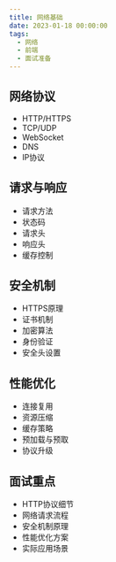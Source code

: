 ```yaml
---
title: 网络基础
date: 2023-01-18 00:00:00
tags: 
  - 网络
  - 前端
  - 面试准备
---
```



## 网络协议
- HTTP/HTTPS
- TCP/UDP
- WebSocket
- DNS
- IP协议

## 请求与响应
- 请求方法
- 状态码
- 请求头
- 响应头
- 缓存控制

## 安全机制
- HTTPS原理
- 证书机制
- 加密算法
- 身份验证
- 安全头设置

## 性能优化
- 连接复用
- 资源压缩
- 缓存策略
- 预加载与预取
- 协议升级

## 面试重点
- HTTP协议细节
- 网络请求流程
- 安全机制原理
- 性能优化方案
- 实际应用场景
